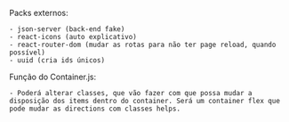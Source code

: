 Packs externos:

    - json-server (back-end fake)
    - react-icons (auto explicativo)
    - react-router-dom (mudar as rotas para não ter page reload, quando possível)
    - uuid (cria ids únicos)

Função do Container.js:

    - Poderá alterar classes, que vão fazer com que possa mudar a disposição dos items dentro do container. Será um container flex que pode mudar as directions com classes helps.